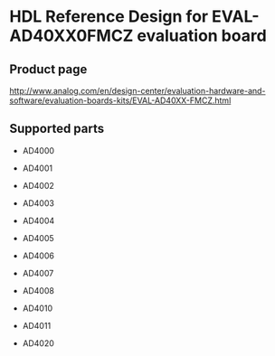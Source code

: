 # HDL Reference Design for EVAL-AD40XX0FMCZ evaluation board

## Product page

http://www.analog.com/en/design-center/evaluation-hardware-and-software/evaluation-boards-kits/EVAL-AD40XX-FMCZ.html

## Supported parts

  * AD4000

  * AD4001

  * AD4002

  * AD4003

  * AD4004

  * AD4005

  * AD4006

  * AD4007

  * AD4008

  * AD4010

  * AD4011

  * AD4020
